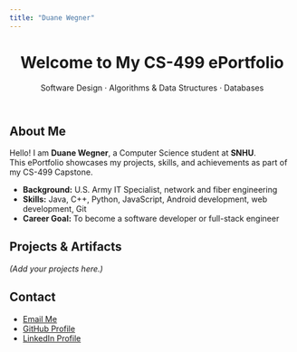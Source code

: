 ```yaml
---
title: "Duane Wegner"
---
```


<header>
  <h1>Welcome to My CS-499 ePortfolio</h1>
  <p>Software Design · Algorithms & Data Structures · Databases</p>
</header>

## About Me

Hello! I am **Duane Wegner**, a Computer Science student at **SNHU**.  
This ePortfolio showcases my projects, skills, and achievements as part of my CS-499 Capstone.

<ul>
  <li><strong>Background:</strong> U.S. Army IT Specialist, network and fiber engineering</li>
  <li><strong>Skills:</strong> Java, C++, Python, JavaScript, Android development, web development, Git</li>
  <li><strong>Career Goal:</strong> To become a software developer or full-stack engineer</li>
</ul>

## Projects & Artifacts

*(Add your projects here.)*

## Contact

- [Email Me](mailto:duane.wegner@snhu.edu)  
- [GitHub Profile](https://github.com/Duane-Wegner)  
- [LinkedIn Profile](https://www.linkedin.com/in/duane-wegner/)